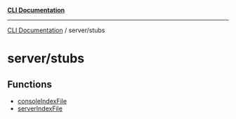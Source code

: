 [**CLI Documentation**](../../README.md)

***

[CLI Documentation](../../README.md) / server/stubs

# server/stubs

## Functions

- [consoleIndexFile](functions/consoleIndexFile.md)
- [serverIndexFile](functions/serverIndexFile.md)
